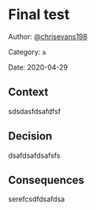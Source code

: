 # Final test

Author: [@chrisevans198](slack://user?team=TJUEA1664&id=UN6FYAWN6)

Category: `a`

Date: 2020-04-29

## Context

sdsdasfdsafdfsf

## Decision

dsafdsafdsafsfs

## Consequences

serefcsdfdsafdsa